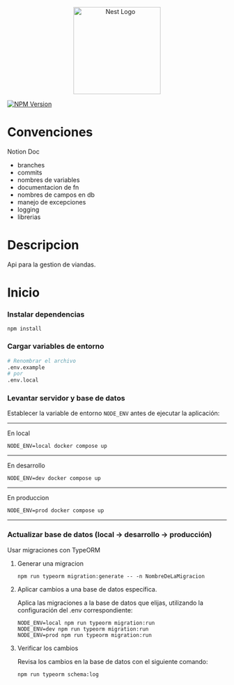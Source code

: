 <p align="center">
  <a href="http://nestjs.com/" target="blank"><img src="https://nestjs.com/img/logo-small.svg" width="200" alt="Nest Logo" /></a>
</p>

<a href="https://www.npmjs.com/~nestjscore" target="_blank"><img src="https://img.shields.io/npm/v/@nestjs/core.svg" alt="NPM Version" /></a>

# Convenciones

<a>Notion Doc</a>

- branches
- commits
- nombres de variables
- documentacion de fn
- nombres de campos en db
- manejo de excepciones
- logging
- librerias

# Descripcion

Api para la gestion de viandas.

# Inicio

### Instalar dependencias

```
npm install
```

### Cargar variables de entorno

```bash
# Renombrar el archivo
.env.example
# por
.env.local
```

### Levantar servidor y base de datos

Establecer la variable de entorno `NODE_ENV` antes de ejecutar la aplicación:

<hr>
En local 
    
  `NODE_ENV=local docker compose up`
<hr>
En desarrollo

`NODE_ENV=dev docker compose up`

<hr>
En produccion

`NODE_ENV=prod docker compose up`

<hr>

### Actualizar base de datos (local → desarrollo → producción)

Usar migraciones con TypeORM

1. Generar una migracion

   `npm run typeorm migration:generate -- -n NombreDeLaMigracion`

2. Aplicar cambios a una base de datos específica.

   Aplica las migraciones a la base de datos que elijas, utilizando la configuración del .env correspondiente:

   ```
   NODE_ENV=local npm run typeorm migration:run
   NODE_ENV=dev npm run typeorm migration:run
   NODE_ENV=prod npm run typeorm migration:run
   ```

3. Verificar los cambios

   Revisa los cambios en la base de datos con el siguiente comando:

   `npm run typeorm schema:log`
